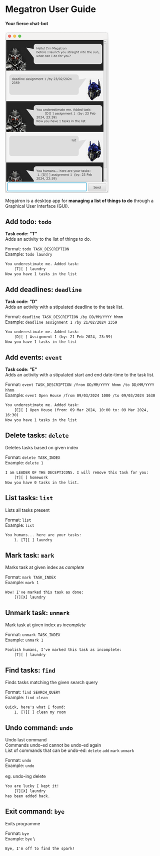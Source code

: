 # Megatron User Guide
#### Your fierce chat-bot

<img src="./Ui.png" alt="drawing" width="330"/>

Megatron is a desktop app for **managing a list of things to do** through a Graphical User Interface (GUI).

## Add todo: `todo`
**Task code: "T"** \
Adds an activity to the list of things to do. 

Format: `todo TASK_DESCRIPTION` \
Example: `todo laundry`
```
You underestimate me. Added task:
    [T][ ] laundry
Now you have 1 tasks in the list
```

## Add deadlines: `deadline`
**Task code: "D"** \
Adds an activity with a stipulated deadline to the task list.

Format: `deadline TASK_DESCRIPTION /by DD/MM/YYYY hhmm` \
Example: `deadline assignment 1 /by 21/02/2024 2359`

```
You underestimate me. Added task:
    [D][ ] Assignment 1 (by: 21 Feb 2024, 23:59)
Now you have 1 tasks in the list
```

## Add events: `event`
**Task code: "E"** \
Adds an activity with a stipulated start and end date-time to the task list.

Format: `event TASK_DESCRIPTION /from DD/MM/YYYY hhmm /to DD/MM/YYYY hhmm` \
Example: `event Open House /from 09/03/2024 1000 /to 09/03/2024 1630`

```
You underestimate me. Added task:
    [E][ ] Open House (from: 09 Mar 2024, 10:00 to: 09 Mar 2024, 16:30)
Now you have 1 tasks in the list
```

## Delete tasks: `delete`
Deletes tasks based on given index

Format: `delete TASK_INDEX` \
Example: `delete 1`

```
I am LEADER OF THE DECEPTICONS. I will remove this task for you:
    [T][ ] homework
Now you have 0 tasks in the list.
```

## List tasks: `list`
Lists all tasks present

Format: `list` \
Example: `list`

```
You humans... here are your tasks:
    1. [T][ ] laundry
```

## Mark task: `mark`
Marks task at given index as *complete*

Format: `mark TASK_INDEX` \
Example: `mark 1`

```
Wow! I've marked this task as done:
    [T][X] laundry
```

## Unmark task: `unmark`
Mark task at given index as *incomplete*

Format: `unmark TASK_INDEX` \
Example: `unmark 1`

```
Foolish humans, I've marked this task as incomplete:
    [T][ ] laundry
```

## Find tasks: `find`
Finds tasks matching the given search query

Format: `find SEARCH_QUERY` \
Example: `find clean`

```
Quick, here's what I found:
    1. [T][ ] clean my room
```

## Undo command: `undo`
Undo last command \
Commands undo-ed cannot be undo-ed again \
List of commands that can be undo-ed: `delete` `add` `mark` `unmark`


Format: `undo` \
Example: `undo` \
\
eg. undo-ing delete
```
You are lucky I kept it!
    [T][X] laundry
has been added back.
```

## Exit command: `bye`
Exits programme

Format: `bye` \
Example: `bye` \

```
Bye, I'm off to find the spark!
```

